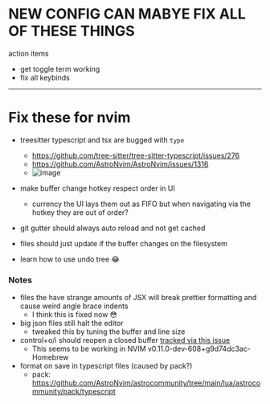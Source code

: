 # NEW CONFIG CAN MABYE FIX ALL OF THESE THINGS

action items

- get toggle term working
- fix all keybinds

---

# Fix these for nvim

- treesitter typescript and tsx are bugged with `type`

  - https://github.com/tree-sitter/tree-sitter-typescript/issues/276
  - https://github.com/AstroNvim/AstroNvim/issues/1316
  - ![image](https://github.com/user-attachments/assets/028da36b-7151-4147-9046-57132cfb4c8d)

- make buffer change hotkey respect order in UI
  - currency the UI lays them out as FIFO but when navigating via the hotkey they are out of order?
- git gutter should always auto reload and not get cached
- files should just update if the buffer changes on the filesystem
- learn how to use undo tree 😂

### Notes

- files the have strange amounts of JSX will break prettier formatting and cause weird angle brace indents
  - I think this is fixed now 😳
- big json files still halt the editor
  - tweaked this by tuning the buffer and line size
- control+o/i should reopen a closed buffer [tracked via this issue](https://github.com/neovim/neovim/issues/28968)
  - This seems to be working in NVIM v0.11.0-dev-608+g9d74dc3ac-Homebrew
- format on save in typescript files (caused by pack?)
  - pack: https://github.com/AstroNvim/astrocommunity/tree/main/lua/astrocommunity/pack/typescript
